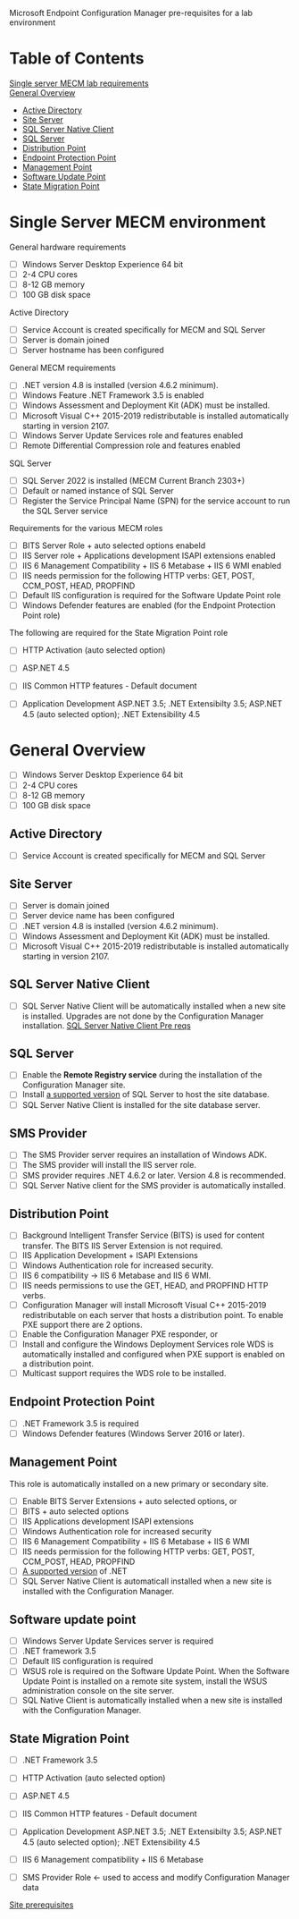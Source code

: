 Microsoft Endpoint Configuration Manager pre-requisites for a lab environment

# Table of Contents
[Single server MECM lab requirements](#Single-server-MECM-environment)  
[General Overview](#General-Overview)  
- [Active Directory](#active-directory)
- [Site Server](#site-server)
- [SQL Server Native Client](#sql-server-native-client)
- [SQL Server](#sql-server)
- [Distribution Point](#distribution-point)
- [Endpoint Protection Point](#endpoint-protection-point)
- [Management Point](#management-point)
- [Software Update Point](#software-update-point)
- [State Migration Point](#state-migration-point)

# Single Server MECM environment
General hardware requirements
- [ ] Windows Server Desktop Experience 64 bit
- [ ] 2-4 CPU cores
- [ ] 8-12 GB memory
- [ ] 100 GB disk space

Active Directory
- [ ] Service Account is created specifically for MECM and SQL Server
- [ ] Server is domain joined
- [ ] Server hostname has been configured

General MECM requirements
- [ ] .NET version 4.8 is installed (version 4.6.2 minimum).
- [ ] Windows Feature .NET Framework 3.5 is enabled
- [ ] Windows Assessment and Deployment Kit (ADK) must be installed.
- [ ] Microsoft Visual C++ 2015-2019 redistributable  is installed automatically starting in version 2107.
- [ ] Windows Server Update Services role and features enabled
- [ ] Remote Differential Compression role and features enabled

SQL Server
- [ ] SQL Server 2022 is installed (MECM Current Branch 2303+)
- [ ] Default or named instance of SQL Server
- [ ] Register the Service Principal Name (SPN) for the service account to run the SQL Server service

Requirements for the various MECM roles
- [ ] BITS Server Role + auto selected options enabeld
- [ ] IIS Server role + Applications development ISAPI extensions enabled
- [ ] IIS 6 Management Compatibility + IIS 6 Metabase + IIS 6 WMI enabled
- [ ] IIS needs permission for the following HTTP verbs: GET, POST, CCM_POST, HEAD, PROPFIND
- [ ] Default IIS configuration is required for the Software Update Point role
- [ ] Windows Defender features are enabled (for the Endpoint Protection Point role)

The following are required for the State Migration Point role
- [ ] HTTP Activation (auto selected option)
- [ ] ASP.NET 4.5
- [ ] IIS Common HTTP features - Default document
- [ ] Application Development ASP.NET 3.5; .NET Extensibilty 3.5; ASP.NET 4.5 (auto selected option); .NET Extensibility 4.5




# General Overview
- [ ] Windows Server Desktop Experience 64 bit
- [ ] 2-4 CPU cores
- [ ] 8-12 GB memory
- [ ] 100 GB disk space

## Active Directory
- [ ] Service Account is created specifically for MECM and SQL Server

## Site Server
- [ ] Server is domain joined
- [ ] Server device name has been configured
- [ ] .NET version 4.8 is installed (version 4.6.2 minimum).
- [ ] Windows Assessment and Deployment Kit (ADK) must be installed.
- [ ] Microsoft Visual C++ 2015-2019 redistributable  is installed automatically starting in version 2107.

## SQL Server Native Client
- [ ] SQL Server Native Client will be automatically installed when a new site is installed. Upgrades are not done by the Configuration Manager installation. [SQL Server Native Client Pre reqs](https://learn.microsoft.com/en-us/mem/configmgr/core/servers/deploy/install/list-of-prerequisite-checks#sql-server-native-client)

## SQL Server
- [ ] Enable the **Remote Registry service** during the installation of the Configuration Manager site.
- [ ] Install [a supported version](https://learn.microsoft.com/en-us/mem/configmgr/core/plan-design/configs/support-for-sql-server-versions) of SQL Server to host the site database.
- [ ] SQL Server Native Client is installed for the site database server. 

## SMS Provider
- [ ] The SMS Provider server requires an installation of Windows ADK.
- [ ] The SMS provider will install the IIS server role.
- [ ] SMS provider requires .NET 4.6.2 or later. Version 4.8 is recommended.
- [ ] SQL Server Native client for the SMS provider is automatically installed.

## Distribution Point
- [ ] Background Intelligent Transfer Service (BITS) is used for content transfer. The BITS IIS Server Extension is not required.
- [ ] IIS Application Development + ISAPI Extensions
- [ ] Windows Authentication role for increased security.
- [ ] IIS 6 compatibility -> IIS 6 Metabase and IIS 6 WMI.
- [ ] IIS needs permissions to use the GET, HEAD, and PROPFIND HTTP verbs.
- [ ] Configuration Manager will install Microsoft Visual C++ 2015-2019 redistributable on each server that hosts a distribution point.
To enable PXE support there are 2 options.
- [ ] Enable the Configuration Manager PXE responder, or
- [ ] Install and configure the Windows Deployment Services role
WDS is automatically installed and configured when PXE support is enabled on a distribution point.  
- [ ] Multicast support requires the WDS role to be installed.

## Endpoint Protection Point
- [ ] .NET Framework 3.5 is required
- [ ] Windows Defender features (Windows Server 2016 or later).

## Management Point
This role is automatically installed on a new primary or secondary site.
- [ ] Enable BITS Server Extensions + auto selected options, or
- [ ] BITS + auto selected options
- [ ] IIS Applications development ISAPI extensions
- [ ] Windows Authentication role for increased security
- [ ] IIS 6 Management Compatibility + IIS 6 Metabase + IIS 6 WMI
- [ ] IIS needs permission for the following HTTP verbs: GET, POST, CCM_POST, HEAD, PROPFIND
- [ ] [A supported version](https://learn.microsoft.com/en-us/mem/configmgr/core/plan-design/configs/site-and-site-system-prerequisites#net-version-requirements) of .NET
- [ ] SQL Server Native Client is automaticall installed when a new site is installed with the Configuration Manager.

## Software update point
- [ ] Windows Server Update Services server is required
- [ ] .NET framework 3.5
- [ ] Default IIS configuration is required
- [ ] WSUS role is required on the Software Update Point.
When the Software Update Point is installed on a remote site system, install the WSUS administration console on the site server.
- [ ] SQL Native Client is automatically installed when a new site is installed with the Configuration Manager.

## State Migration Point
- [ ] .NET Framework 3.5
- [ ] HTTP Activation (auto selected option)
- [ ] ASP.NET 4.5
- [ ] IIS Common HTTP features - Default document
- [ ] Application Development ASP.NET 3.5; .NET Extensibilty 3.5; ASP.NET 4.5 (auto selected option); .NET Extensibility 4.5
- [ ] IIS 6 Management compatibility + IIS 6 Metabase










- [ ] SMS Provider Role <- used to access and modify Configuration Manager data

[Site prerequisites](https://learn.microsoft.com/en-us/mem/configmgr/core/plan-design/configs/site-and-site-system-prerequisites)